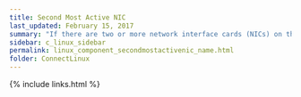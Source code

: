 ```yaml
---
title: Second Most Active NIC
last_updated: February 15, 2017
summary: "If there are two or more network interface cards (NICs) on the Linux host, this is the name of the network card that has the second-highest rate of packet transfers."
sidebar: c_linux_sidebar
permalink: linux_component_secondmostactivenic_name.html
folder: ConnectLinux
---
```


{% include links.html %}
